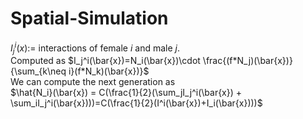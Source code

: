 # Spatial-Simulation
$I_j^i(x):=$ interactions of female $i$ and male $j$.\
Computed as
$I_j^i(\bar{x})=N_i(\bar{x})\cdot \frac{(f*N_j)(\bar{x})}{\sum_{k\neq i}(f*N_k)(\bar{x})}$ \
We can compute the next generation as\
$\hat{N_i}(\bar{x}) = C(\frac{1}{2}(\sum_jI_j^i(\bar{x}) + \sum_iI_j^i(\bar{x})))=C(\frac{1}{2}(I^i(\bar{x})+I_i(\bar{x})))$